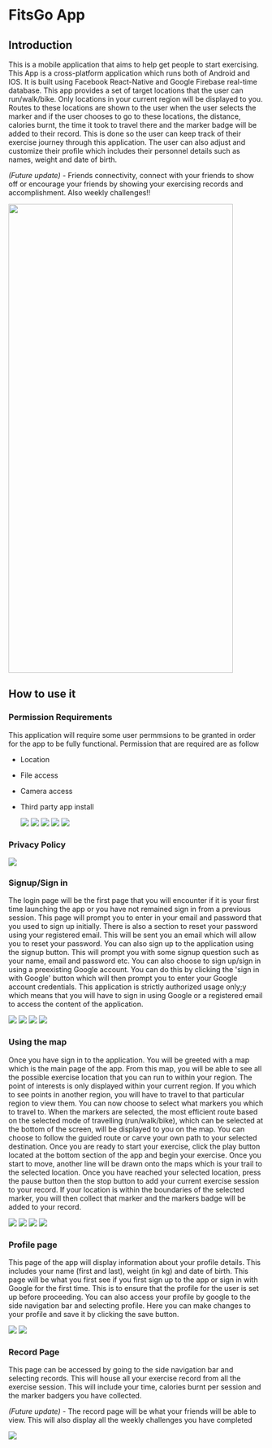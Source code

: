 <link rel="stylesheet" href="/Resources/styles.css">

# FitsGo App

## Introduction
This is a mobile application that aims to help get people to start exercising. This App is a cross-platform application which runs both of Android and IOS. It is built using Facebook React-Native and Google Firebase real-time database. This app provides a set of target locations that the user can run/walk/bike. Only locations in your current region will be displayed to you. Routes to these locations are shown to the user when the user selects the marker and if the user chooses to go to these locations, the distance, calories burnt, the time it took to travel there and the marker badge will be added to their record. This is done so the user can keep track of their exercise journey through this application. The user can also adjust and customize their profile which includes their personnel details such as names, weight and date of birth.

_(Future update) -_ Friends connectivity, connect with your friends to show off or encourage your friends by showing your exercising records and accomplishment. Also weekly challenges!!

<img src='https://gitlab.op-bit.nz/BIT/Project/Mobile-Development/excercise-app/raw/clean-up/Resources/showcase.gif' width='442' height='922'>

## How to use it

### Permission Requirements
This application will require some user permmsions to be granted in order for the app to be fully functional. Permission that are required are as follow
- Location
- File access
- Camera access
- Third party app install

    <img src='https://gitlab.op-bit.nz/BIT/Project/Mobile-Development/excercise-app/raw/clean-up/Resources/locationpermit.jpg'>
    <img src='https://gitlab.op-bit.nz/BIT/Project/Mobile-Development/excercise-app/raw/clean-up/Resources/filespermit.jpg'>
    <img src='https://gitlab.op-bit.nz/BIT/Project/Mobile-Development/excercise-app/raw/clean-up/Resources/camerapermit.jpg'>
    <img src='https://gitlab.op-bit.nz/BIT/Project/Mobile-Development/excercise-app/raw/clean-up/Resources/install01.jpg'>
    <img src='https://gitlab.op-bit.nz/BIT/Project/Mobile-Development/excercise-app/raw/clean-up/Resources/install02.jpg'>

### Privacy Policy
<img src='https://gitlab.op-bit.nz/BIT/Project/Mobile-Development/excercise-app/raw/clean-up/Resources/privacypolicy.jpg'>
<!-- ![FitsGo](https://gitlab.op-bit.nz/BIT/Project/Mobile-Development/excercise-app/raw/clean-up/Resources/privacypolicy.jpg) -->

### Signup/Sign in
The login page will be the first page that you will encounter if it is your first time launching the app or you have not remained sign in from a previous session. This page will prompt you to enter in your email and password that you used to sign up initially. There is also a section to reset your password using your registered email. This will be sent you an email which will allow you to reset your password. You can also sign up to the application using the signup button. This will prompt you with some signup question such as your name, email and password etc. You can also choose to sign up/sign in using a preexisting Google account. You can do this by clicking the 'sign in with Google' button which will then prompt you to enter your Google account credentials. This application is strictly authorized usage only;y which means that you will have to sign in using Google or a registered email to access the content of the application. 

<img src='https://gitlab.op-bit.nz/BIT/Project/Mobile-Development/excercise-app/raw/clean-up/Resources/signin.jpg'>
<img src='https://gitlab.op-bit.nz/BIT/Project/Mobile-Development/excercise-app/raw/clean-up/Resources/signup.jpg'>
<img src='https://gitlab.op-bit.nz/BIT/Project/Mobile-Development/excercise-app/raw/clean-up/Resources/resetpwd.jpg'>
<img src='https://gitlab.op-bit.nz/BIT/Project/Mobile-Development/excercise-app/raw/clean-up/Resources/updatepwd.jpg'>

### Using the map
Once you have sign in to the application. You will be greeted with a map which is the main page of the app. From this map, you will be able to see all the possible exercise location that you can run to within your region. The point of interests is only displayed within your current region. If you which to see points in another region, you will have to travel to that particular region to view them. You can now choose to select what markers you which to travel to. When the markers are selected, the most efficient route based on the selected mode of travelling (run/walk/bike), which can be selected at the bottom of the screen, will be displayed to you on the map. You can choose to follow the guided route or carve your own path to your selected destination. Once you are ready to start your exercise, click the play button located at the bottom section of the app and begin your exercise. Once you start to move, another line will be drawn onto the maps which is your trail to the selected location. Once you have reached your selected location, press the pause button then the stop button to add your current exercise session to your record. If your location is within the boundaries of the selected marker, you will then collect that marker and the markers badge will be added to your record. 

<img src='https://gitlab.op-bit.nz/BIT/Project/Mobile-Development/excercise-app/raw/clean-up/Resources/mainmap.jpg'>
<img src='https://gitlab.op-bit.nz/BIT/Project/Mobile-Development/excercise-app/raw/clean-up/Resources/choosebadge.jpg'>
<img src='https://gitlab.op-bit.nz/BIT/Project/Mobile-Development/excercise-app/raw/clean-up/Resources/workingout.jpg'>
<img src='https://gitlab.op-bit.nz/BIT/Project/Mobile-Development/excercise-app/raw/clean-up/Resources/pauseworkout.jpg'>

### Profile page
This page of the app will display information about your profile details. This includes your name (first and last), weight (in kg) and date of birth. This page will be what you first see if you first sign up to the app or sign in with Google for the first time. This is to ensure that the profile for the user is set up before proceeding. You can also access your profile by google to the side navigation bar and selecting profile. Here you can make changes to your profile and save it by clicking the save button. 

<img src='https://gitlab.op-bit.nz/BIT/Project/Mobile-Development/excercise-app/raw/clean-up/Resources/profile.jpg'>
<img src='https://gitlab.op-bit.nz/BIT/Project/Mobile-Development/excercise-app/raw/clean-up/Resources/editicon.jpg'>

### Record Page
This page can be accessed by going to the side navigation bar and selecting records. This will house all your exercise record from all the exercise session. This will include your time, calories burnt per session and the marker badgers you have collected. 

_(Future update) -_ The record page will be what your friends will be able to view. This will also display all the weekly challenges you have completed 

<img src='https://gitlab.op-bit.nz/BIT/Project/Mobile-Development/excercise-app/raw/clean-up/Resources/records.jpg'>
